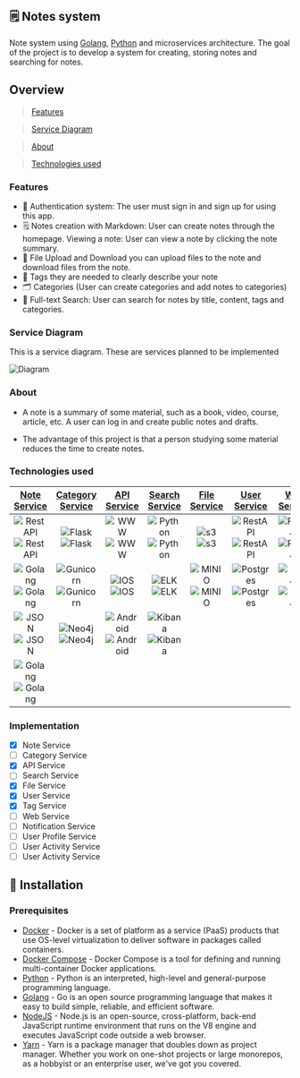 ## 🗒 Notes system
Note system using [Golang](https://go.dev), [Python](https://www.python.org) and microservices architecture. The goal of the project is to develop a system for creating, storing notes and searching for notes.

## Overview
> [Features](#features)

> [Service Diagram](#service-diagram)

> [About](#about)

> [Technologies used](#technologies-used)

### Features
- 🔐 Authentication system: The user must sign in and sign up for using this app.
- 🗒 Notes creation with Markdown: User can create notes through the homepage. Viewing a note: User can view a note by clicking the note summary.
- 📂 File Upload and Download you can upload files to the note and download files from the note.
- 🔖 Tags they are needed to clearly describe your note
- 🗂️ Categories (User can create categories and add notes to categories)
- 🔎 Full-text Search: User can search for notes by title, content, tags and categories.

### Service Diagram
This is a service diagram. These are services planned to be implemented

![Diagram](assets/diagram.svg)

### About
* A note is a summary of some material, such as a book, video, course, article, etc. A user can log in and create public notes and drafts.

* The advantage of this project is that a person studying some material reduces the time to create notes.

### Technologies used
| [Note Service](https://github.com/temirovazat/notes-system/tree/master/note_service) | [Category Service](https://github.com/temirovazat/notes-system/category_service) | [API Service](https://github.com/temirovazat/notes-system/api_service) | [Search Service](https://github.com/temirovazat/notes-system) | [File Service](https://github.com/temirovazat/notes-system/tree/master/file_service) | [User Service](https://github.com/temirovazat/notes-system/tree/master/user_service) | [Web Service]() |
| :-------------: | :-------------: | :-------------: | :-------------: | :-------------: | :-------------: | :-------------: |
| ![RestAPI](assets/icons8-api-64.png#gh-light-mode-only)![RestAPI](assets/icons8-api-64.png#gh-dark-mode-only) | ![Flask](assets/icons8-flask-96.png#gh-light-mode-only)![Flask](assets/icons8-flask-96.png#gh-dark-mode-only)  | ![WWW](assets/icons8-www-64.png#gh-light-mode-only)![WWW](assets/icons8-www-64.png#gh-dark-mode-only) | ![Python](assets/icons8-python-100.png#gh-light-mode-only)![Python](assets/icons8-python-100.png#gh-dark-mode-only) | ![s3](assets/icons8-s3-servers-64.png#gh-light-mode-only)![s3](assets/icons8-s3-servers-64.png#gh-dark-mode-only) | ![RestAPI](assets/icons8-api-64.png#gh-light-mode-only)![RestAPI](assets/icons8-api-64.png#gh-dark-mode-only) | ![React JS](assets/iicons8-react.png#gh-light-mode-only)![React JS](assets/icons8-react.png#gh-dark-mode-only) |
| ![Golang](assets/icons8-golang-48.png#gh-light-mode-only)![Golang](assets/icons8-golang-48.png#gh-dark-mode-only) | ![Gunicorn](assets/gunicorn-logo.svg#gh-light-mode-only)![Gunicorn](assets/gunicorn-logo.svg#gh-dark-mode-only) | ![IOS](assets/icons8-ios.png#gh-light-mode-only)![IOS](assets/icons8-ios.png#gh-dark-mode-only) | ![ELK](assets/icons8-elasticsearch.png#gh-light-mode-only)![ELK](assets/icons8-elasticsearch.png#gh-dark-mode-only) | ![MINIO](assets/MINIO_wordmark.png#gh-light-mode-only)![MINIO](assets/MINIO_wordmark.png#gh-dark-mode-only) | ![Postgres](assets/icons8-postgresql.png#gh-light-mode-only)![Postgres](assets/icons8-postgresql.png#gh-dark-mode-only)  | ![Vue JS](assets/icons8-vue.png#gh-light-mode-only)![Vue JS](assets/icons8-vue.png#gh-dark-mode-only) |
| ![JSON](assets/icons8-json.png#gh-light-mode-only)![JSON](assets/icons8-json.png#gh-dark-mode-only) | ![Neo4j](assets/icons8-neo4j.png#gh-light-mode-only)![Neo4j](assets/icons8-neo4j.png#gh-dark-mode-only) | ![Android](assets/icons8-android.png#gh-light-mode-only)![Android](assets/icons8-android.png#gh-dark-mode-only) |  ![Kibana](assets/icons8-kibana-96.png#gh-light-mode-only)![Kibana](assets/icons8-kibana-96.png#gh-dark-mode-only)| | | |
| ![Golang](assets/icons8-mongodb-48.png#gh-light-mode-only)![Golang](assets/icons8-mongodb-48.png#gh-dark-mode-only) |  |  |  |  | |  |

### Implementation
* [x] Note Service
* [ ] Category Service
* [x] API Service
* [ ] Search Service
* [x] File Service
* [x] User Service
* [x] Tag Service
* [ ] Web Service
* [ ] Notification Service
* [ ] User Profile Service
* [ ] User Activity Service
* [ ] User Activity Service

## 🚀 Installation

### Prerequisites
* [Docker](https://www.docker.com/products/docker-desktop) - Docker is a set of platform as a service (PaaS) products that use OS-level virtualization to deliver software in packages called containers.
* [Docker Compose](https://docs.docker.com/compose/install/) - Docker Compose is a tool for defining and running multi-container Docker applications.
* [Python](https://www.python.org/downloads/) - Python is an interpreted, high-level and general-purpose programming language.
* [Golang](https://golang.org/dl/) - Go is an open source programming language that makes it easy to build simple, reliable, and efficient software.
* [NodeJS](https://nodejs.org/en/download/) - Node.js is an open-source, cross-platform, back-end JavaScript runtime environment that runs on the V8 engine and executes JavaScript code outside a web browser.
* [Yarn](https://classic.yarnpkg.com/en/docs/install/#windows-stable) - Yarn is a package manager that doubles down as project manager. Whether you work on one-shot projects or large monorepos, as a hobbyist or an enterprise user, we've got you covered.

